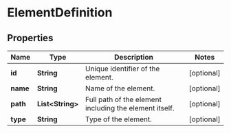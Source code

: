 # ElementDefinition

## Properties
Name | Type | Description | Notes
------------ | ------------- | ------------- | -------------
**id** | **String** | Unique identifier of the element. |  [optional]
**name** | **String** | Name of the element. |  [optional]
**path** | **List&lt;String&gt;** | Full path of the element including the element itself. |  [optional]
**type** | **String** | Type of the element. |  [optional]
